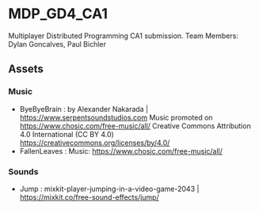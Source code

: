# MDP_GD4_CA1

Multiplayer Distributed Programming CA1 submission.
Team Members: Dylan Goncalves, Paul Bichler

## Assets

### Music
- ByeByeBrain : by Alexander Nakarada | https://www.serpentsoundstudios.com 
  Music promoted on https://www.chosic.com/free-music/all/ 
  Creative Commons Attribution 4.0 International (CC BY 4.0) 
  https://creativecommons.org/licenses/by/4.0/
- FallenLeaves : Music: https://www.chosic.com/free-music/all/

### Sounds
- Jump : mixkit-player-jumping-in-a-video-game-2043 | https://mixkit.co/free-sound-effects/jump/